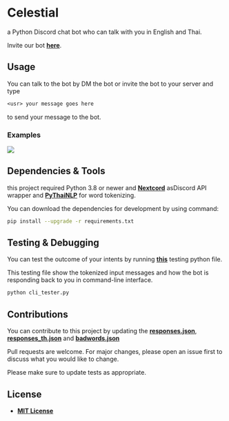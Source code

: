 # Celestial

a Python Discord chat bot who can talk with you in English and Thai.

Invite our bot **[here](https://discord.com/api/oauth2/authorize?client_id=927573556961869825&permissions=283669424144&scope=bot)**.

## Usage

You can talk to the bot by DM the bot or invite the bot to your server and type

```txt
<usr> your message goes here
```

to send your message to the bot.

### Examples

<img src = https://github.com/StrixzIV/Celestial/raw/master/Preview.png />

## Dependencies & Tools

this project required Python 3.8 or newer and **[Nextcord](https://github.com/nextcord/nextcord)** asDiscord API wrapper and **[PyThaiNLP](https://github.com/PyThaiNLP/pythainlp)** for word tokenizing.

You can download the dependencies for development by using command:

```sh
pip install --upgrade -r requirements.txt
```

## Testing & Debugging

You can test the outcome of your intents by running **[this](https://github.com/StrixzIV/Celestial/blob/master/cli_tester.py)** testing python file.

This testing file show the tokenized input messages and how the bot is responding back to you in command-line interface.

```sh
python cli_tester.py
```

## Contributions

You can contribute to this project by updating the **[responses.json](https://github.com/StrixzIV/Celestial/blob/master/responses.json)**, **[responses_th.json](https://github.com/StrixzIV/Celestial/blob/master/responses_th.json)** and **[badwords.json](https://github.com/StrixzIV/Celestial/blob/master/badwords.json)**

Pull requests are welcome. For major changes, please open an issue first to discuss what you would like to change.

Please make sure to update tests as appropriate.

## License

* **[MIT License](https://github.com/StrixzIV/Celestial/blob/master/LICENSE)**
